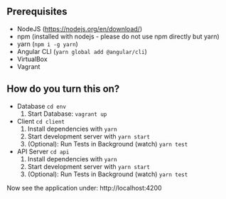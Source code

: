 

## Prerequisites

- NodeJS (https://nodejs.org/en/download/)
- npm (installed with nodejs - please do not use npm directly but yarn) 
- yarn (`npm i -g yarn`)
- Angular CLI (`yarn global add @angular/cli`)
- VirtualBox
- Vagrant

## How do you turn this on?


- Database `cd env`
    1. Start Database: `vagrant up` 
- Client `cd client`
    1. Install dependencies with `yarn`
    1. Start development server with `yarn start`
    1. (Optional): Run Tests in Background (watch) `yarn test` 
- API Server `cd api`
    1. Install dependencies with `yarn`
    1. Start development server with `yarn start`
    1. (Optional): Run Tests in Background (watch) `yarn test` 

Now see the application under: http://localhost:4200
